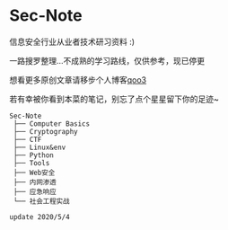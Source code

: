 # Sec-Note

信息安全行业从业者技术研习资料 :)

一路搜罗整理...不成熟的学习路线，仅供参考，现已停更

想看更多原创文章请移步个人博客[qoo3](https://www.cnblogs.com/qomumu/)

若有幸被你看到本菜的笔记，别忘了点个星星留下你的足迹~

```
Sec-Note
 ├── Computer Basics
 ├── Cryptography
 ├── CTF
 ├── Linux&env
 ├── Python
 ├── Tools
 ├── Web安全
 ├── 内网渗透
 ├── 应急响应
 └── 社会工程实战
```

`update 2020/5/4`
